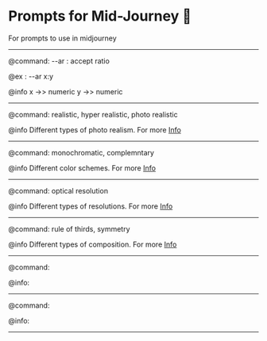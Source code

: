 # Prompts for Mid-Journey 🚀
For prompts to use in midjourney

<hr/>
@command: --ar : accept ratio

@ex : --ar x:y 

@info
x ->> numeric
y ->> numeric

<hr/>

@command: realistic, hyper realistic, photo realistic

@info
Different types of photo realism. For more [Info](https://github.com/PriyathamVarma/midjourney-prompts/blob/main/concepts/realism.md)

<hr/>


@command: monochromatic, complemntary

@info
Different color schemes. For more [Info](https://github.com/PriyathamVarma/midjourney-prompts/blob/main/concepts/color_schemes.md)


<hr/>


@command: optical resolution

@info
Different types of resolutions. For more [Info](https://github.com/PriyathamVarma/midjourney-prompts/blob/main/concepts/resolutions.md)


<hr/>

@command: rule of thirds, symmetry

@info
Different types of composition. For more [Info](https://github.com/PriyathamVarma/midjourney-prompts/blob/main/concepts/composition.md)

<hr/> 

@command: 

@info: 

<hr/> 

@command: 

@info: 

<hr/> 
